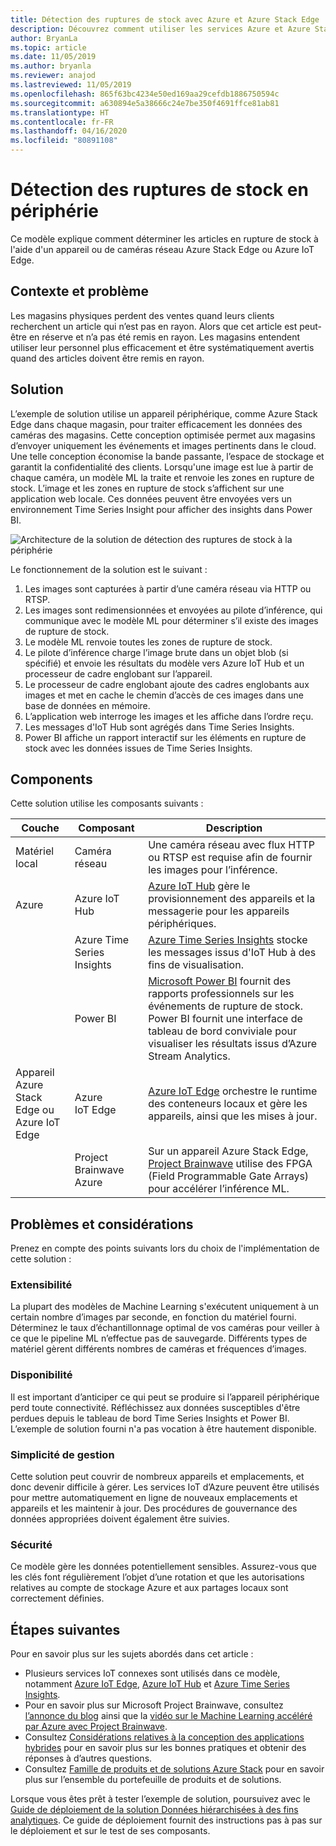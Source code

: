 ```yaml
---
title: Détection des ruptures de stock avec Azure et Azure Stack Edge
description: Découvrez comment utiliser les services Azure et Azure Stack Edge pour implémenter la détection des ruptures de stock.
author: BryanLa
ms.topic: article
ms.date: 11/05/2019
ms.author: bryanla
ms.reviewer: anajod
ms.lastreviewed: 11/05/2019
ms.openlocfilehash: 865f63bc4234e50ed169aa29cefdb1886750594c
ms.sourcegitcommit: a630894e5a38666c24e7be350f4691ffce81ab81
ms.translationtype: HT
ms.contentlocale: fr-FR
ms.lasthandoff: 04/16/2020
ms.locfileid: "80891108"
---
```

# <a name="out-of-stock-detection-at-the-edge-pattern"></a>Détection des ruptures de stock en périphérie

Ce modèle explique comment déterminer les articles en rupture de stock à l'aide d'un appareil ou de caméras réseau Azure Stack Edge ou Azure IoT Edge.

## <a name="context-and-problem"></a>Contexte et problème

Les magasins physiques perdent des ventes quand leurs clients recherchent un article qui n’est pas en rayon. Alors que cet article est peut-être en réserve et n’a pas été remis en rayon. Les magasins entendent utiliser leur personnel plus efficacement et être systématiquement avertis quand des articles doivent être remis en rayon.

## <a name="solution"></a>Solution

L’exemple de solution utilise un appareil périphérique, comme Azure Stack Edge dans chaque magasin, pour traiter efficacement les données des caméras des magasins. Cette conception optimisée permet aux magasins d’envoyer uniquement les événements et images pertinents dans le cloud. Une telle conception économise la bande passante, l’espace de stockage et garantit la confidentialité des clients. Lorsqu'une image est lue à partir de chaque caméra, un modèle ML la traite et renvoie les zones en rupture de stock. L’image et les zones en rupture de stock s’affichent sur une application web locale. Ces données peuvent être envoyées vers un environnement Time Series Insight pour afficher des insights dans Power BI.

![Architecture de la solution de détection des ruptures de stock à la périphérie](media/pattern-out-of-stock-at-edge/solution-architecture.png)

Le fonctionnement de la solution est le suivant :

1. Les images sont capturées à partir d’une caméra réseau via HTTP ou RTSP.
2. Les images sont redimensionnées et envoyées au pilote d’inférence, qui communique avec le modèle ML pour déterminer s’il existe des images de rupture de stock.
3. Le modèle ML renvoie toutes les zones de rupture de stock.
4. Le pilote d’inférence charge l’image brute dans un objet blob (si spécifié) et envoie les résultats du modèle vers Azure IoT Hub et un processeur de cadre englobant sur l’appareil.
5. Le processeur de cadre englobant ajoute des cadres englobants aux images et met en cache le chemin d’accès de ces images dans une base de données en mémoire.
6. L’application web interroge les images et les affiche dans l’ordre reçu.
7. Les messages d'IoT Hub sont agrégés dans Time Series Insights.
8. Power BI affiche un rapport interactif sur les éléments en rupture de stock avec les données issues de Time Series Insights.


## <a name="components"></a>Components

Cette solution utilise les composants suivants :

| Couche | Composant | Description |
|----------|-----------|-------------|
| Matériel local | Caméra réseau | Une caméra réseau avec flux HTTP ou RTSP est requise afin de fournir les images pour l’inférence. |
| Azure | Azure IoT Hub | [Azure IoT Hub](/azure/iot-hub/) gère le provisionnement des appareils et la messagerie pour les appareils périphériques. |
|  | Azure Time Series Insights | [Azure Time Series Insights](/azure/time-series-insights/) stocke les messages issus d'IoT Hub à des fins de visualisation. |
|  | Power BI | [Microsoft Power BI](https://powerbi.microsoft.com/) fournit des rapports professionnels sur les événements de rupture de stock. Power BI fournit une interface de tableau de bord conviviale pour visualiser les résultats issus d’Azure Stream Analytics. |
| Appareil Azure Stack Edge ou<br>Azure IoT Edge | Azure IoT Edge | [Azure IoT Edge](/azure/iot-edge/) orchestre le runtime des conteneurs locaux et gère les appareils, ainsi que les mises à jour.|
| | Project Brainwave Azure | Sur un appareil Azure Stack Edge, [Project Brainwave](https://blogs.microsoft.com/ai/build-2018-project-brainwave/) utilise des FPGA (Field Programmable Gate Arrays) pour accélérer l’inférence ML.|

## <a name="issues-and-considerations"></a>Problèmes et considérations

Prenez en compte des points suivants lors du choix de l'implémentation de cette solution :

### <a name="scalability"></a>Extensibilité

La plupart des modèles de Machine Learning s'exécutent uniquement à un certain nombre d’images par seconde, en fonction du matériel fourni. Déterminez le taux d’échantillonnage optimal de vos caméras pour veiller à ce que le pipeline ML n’effectue pas de sauvegarde. Différents types de matériel gèrent différents nombres de caméras et fréquences d’images.

### <a name="availability"></a>Disponibilité

Il est important d’anticiper ce qui peut se produire si l’appareil périphérique perd toute connectivité. Réfléchissez aux données susceptibles d'être perdues depuis le tableau de bord Time Series Insights et Power BI. L’exemple de solution fourni n'a pas vocation à être hautement disponible.

### <a name="manageability"></a>Simplicité de gestion

Cette solution peut couvrir de nombreux appareils et emplacements, et donc devenir difficile à gérer. Les services IoT d’Azure peuvent être utilisés pour mettre automatiquement en ligne de nouveaux emplacements et appareils et les maintenir à jour. Des procédures de gouvernance des données appropriées doivent également être suivies.

### <a name="security"></a>Sécurité

Ce modèle gère les données potentiellement sensibles. Assurez-vous que les clés font régulièrement l’objet d’une rotation et que les autorisations relatives au compte de stockage Azure et aux partages locaux sont correctement définies.

## <a name="next-steps"></a>Étapes suivantes

Pour en savoir plus sur les sujets abordés dans cet article :
- Plusieurs services IoT connexes sont utilisés dans ce modèle, notamment [Azure IoT Edge](/azure/iot-edge/), [Azure IoT Hub](/azure/iot-hub/) et [Azure Time Series Insights](/azure/time-series-insights/).
- Pour en savoir plus sur Microsoft Project Brainwave, consultez [l’annonce du blog](https://blogs.microsoft.com/ai/build-2018-project-brainwave/) ainsi que la [vidéo sur le Machine Learning accéléré par Azure avec Project Brainwave](https://www.youtube.com/watch?v=DJfMobMjCX0).
- Consultez [Considérations relatives à la conception des applications hybrides](overview-app-design-considerations.md) pour en savoir plus sur les bonnes pratiques et obtenir des réponses à d’autres questions.
- Consultez [Famille de produits et de solutions Azure Stack](/azure-stack) pour en savoir plus sur l’ensemble du portefeuille de produits et de solutions.

Lorsque vous êtes prêt à tester l’exemple de solution, poursuivez avec le [Guide de déploiement de la solution Données hiérarchisées à des fins analytiques](https://aka.ms/edgeinferencingdeploy). Ce guide de déploiement fournit des instructions pas à pas sur le déploiement et sur le test de ses composants.
